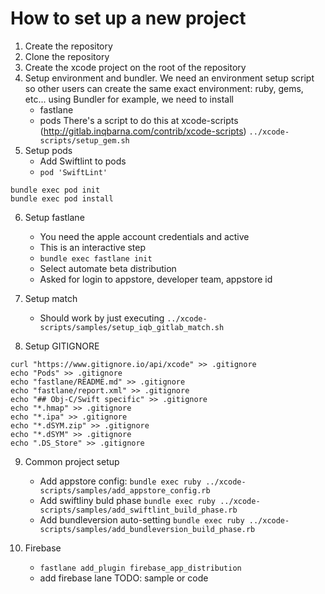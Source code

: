 # How to set up a new project
1. Create the repository
2. Clone the repository
3. Create the xcode project on the root of the repository
4. Setup environment and bundler. We need an environment setup script so other users can create the same exact environment: ruby, gems, etc... using Bundler for example, we need to install
    - fastlane
    - pods
   There's a script to do this at xcode-scripts (http://gitlab.inqbarna.com/contrib/xcode-scripts)
`../xcode-scripts/setup_gem.sh`
5. Setup pods
    - Add Swiftlint to pods 
    - `pod 'SwiftLint'`
```
bundle exec pod init
bundle exec pod install
```
6. Setup fastlane
    - You need the apple account credentials and active
    - This is an interactive step
    - `bundle exec fastlane init`
    - Select automate beta distribution
    - Asked for login to appstore, developer team, appstore id
7. Setup match
    - Should work by just executing `../xcode-scripts/samples/setup_iqb_gitlab_match.sh`

8. Setup GITIGNORE
```
curl "https://www.gitignore.io/api/xcode" >> .gitignore
echo "Pods" >> .gitignore 
echo "fastlane/README.md" >> .gitignore 
echo "fastlane/report.xml" >> .gitignore 
echo "## Obj-C/Swift specific" >> .gitignore
echo "*.hmap" >> .gitignore
echo "*.ipa" >> .gitignore
echo "*.dSYM.zip" >> .gitignore
echo "*.dSYM" >> .gitignore
echo ".DS_Store" >> .gitignore
```
9. Common project setup
    - Add appstore config: `bundle exec ruby ../xcode-scripts/samples/add_appstore_config.rb`
    - Add swiftliny buld phase `bundle exec ruby ../xcode-scripts/samples/add_swiftlint_build_phase.rb`
    - Add bundleversion auto-setting `bundle exec ruby ../xcode-scripts/samples/add_bundleversion_build_phase.rb`

10. Firebase
    - `fastlane add_plugin firebase_app_distribution`
    - add firebase lane TODO: sample or code
